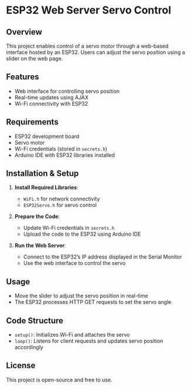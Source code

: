 # ESP32 Web Server Servo Control  

## **Overview**  
This project enables control of a servo motor through a web-based interface hosted by an ESP32. Users can adjust the servo position using a slider on the web page.

## **Features**  
- Web interface for controlling servo position  
- Real-time updates using AJAX  
- Wi-Fi connectivity with ESP32  

## **Requirements**  
- ESP32 development board  
- Servo motor  
- Wi-Fi credentials (stored in `secrets.h`)  
- Arduino IDE with ESP32 libraries installed  

## **Installation & Setup**  
1. **Install Required Libraries**:  
   - `WiFi.h` for network connectivity  
   - `ESP32Servo.h` for servo control  

2. **Prepare the Code**:  
   - Update Wi-Fi credentials in `secrets.h`  
   - Upload the code to the ESP32 using Arduino IDE  

3. **Run the Web Server**:  
   - Connect to the ESP32’s IP address displayed in the Serial Monitor  
   - Use the web interface to control the servo  

## **Usage**  
- Move the slider to adjust the servo position in real-time  
- The ESP32 processes HTTP GET requests to set the servo angle  

## **Code Structure**  
- `setup()`: Initializes Wi-Fi and attaches the servo  
- `loop()`: Listens for client requests and updates servo position accordingly  

## **License**  
This project is open-source and free to use.
